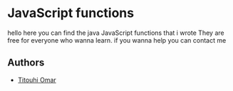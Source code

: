 
# JavaScript functions

hello here you can find the java JavaScript functions that i wrote 
They are free for everyone who wanna learn.
if you wanna help you can contact me


## Authors

- [Titouhi Omar](https://www.linkedin.com/in/titouhi-omar-22ab83254/)

